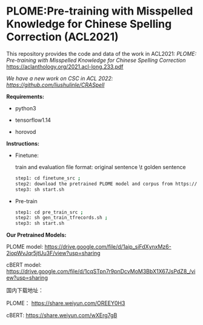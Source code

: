 # PLOME:Pre-training with Misspelled Knowledge for Chinese Spelling Correction (ACL2021)
This repository provides the code and data of the work in ACL2021: *PLOME: Pre-training with Misspelled Knowledge for Chinese Spelling Correction* https://aclanthology.org/2021.acl-long.233.pdf

*We have a new work on CSC in ACL 2022: https://github.com/liushulinle/CRASpell*

**Requirements:**

- python3

- tensorflow1.14

- horovod

**Instructions:**

- Finetune: 

   train and evaluation file format: original sentence \t golden sentence 
   ```bash
   step1: cd finetune_src ; 
   step2: download the pretrained PLOME model and corpus from https://drive.google.com/file/d/1aip_siFdXynxMz6-2iopWvJqr5jtUu3F/view?usp=sharing ;
   step3: sh start.sh
   ```
   
 - Pre-train
   ```bash
   step1: cd pre_train_src ;
   step2: sh gen_train_tfrecords.sh ;
   step3: sh start.sh
   ```
   
 **Our Pretrained Models:**
 
   PLOME model: https://drive.google.com/file/d/1aip_siFdXynxMz6-2iopWvJqr5jtUu3F/view?usp=sharing
   
   cBERT model: https://drive.google.com/file/d/1cqSTpn7r9pnDcvMoM3BbX1X67JsPdZ8_/view?usp=sharing
   
   国内下载地址：
   
   PLOME： https://share.weiyun.com/OREEY0H3
   
   cBERT:  https://share.weiyun.com/wXErg7gB
